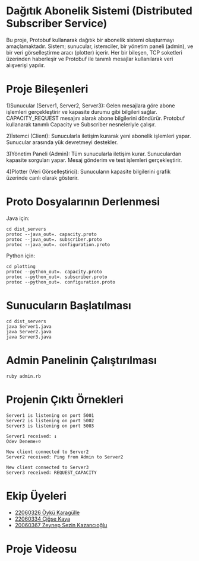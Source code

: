 # Dağıtık Abonelik Sistemi (Distributed Subscriber Service)

Bu proje, Protobuf kullanarak dağıtık bir abonelik sistemi oluşturmayı amaçlamaktadır. Sistem; sunucular, istemciler, bir yönetim paneli (admin), ve bir veri görselleştirme aracı (plotter) içerir. Her bir bileşen, TCP soketleri üzerinden haberleşir ve Protobuf ile tanımlı mesajlar kullanılarak veri alışverişi yapılır.

# Proje Bileşenleri
1)Sunucular (Server1, Server2, Server3):
Gelen mesajlara göre abone işlemleri gerçekleştirir ve kapasite durumu gibi bilgileri sağlar. CAPACITY_REQUEST mesajını alarak abone bilgilerini döndürür. Protobuf kullanarak tanımlı Capacity ve Subscriber nesneleriyle çalışır.

2)İstemci (Client):
Sunucularla iletişim kurarak yeni abonelik işlemleri yapar. Sunucular arasında yük devretmeyi destekler.

3)Yönetim Paneli (Admin):
Tüm sunucularla iletişim kurar. Sunuculardan kapasite sorguları yapar. Mesaj gönderim ve test işlemleri gerçekleştirir.

4)Plotter (Veri Görselleştirici):
Sunucuların kapasite bilgilerini grafik üzerinde canlı olarak gösterir.


# Proto Dosyalarının Derlenmesi
Java için:
``` 
cd dist_servers
protoc --java_out=. capacity.proto
protoc --java_out=. subscriber.proto
protoc --java_out=. configuration.proto
```
Python için:
```
cd plotting
protoc --python_out=. capacity.proto
protoc --python_out=. subscriber.proto
protoc --python_out=. configuration.proto
```

# Sunucuların Başlatılması
```
cd dist_servers
java Server1.java
java Server2.java
java Server3.java
```

# Admin Panelinin Çalıştırılması
```
ruby admin.rb
```

# Projenin Çıktı Örnekleri
```
Server1 is listening on port 5001
Server2 is listening on port 5002
Server3 is listening on port 5003
```
```
Server1 received: ↕
Odev Deneme↑☺
```
```
New client connected to Server2
Server2 received: Ping from Admin to Server2
```
```
New client connected to Server3
Server3 received: REQUEST_CAPACITY
```

# Ekip Üyeleri

- [22060326 Öykü Karagülle](https://github.com/karagulleoyku)
- [22060334 Çiğse Kaya](https://github.com/kayacigse)
- [20060367 Zeynep Sezin Kazancıoğlu](https://github.com/Zsezin)

# Proje Videosu


